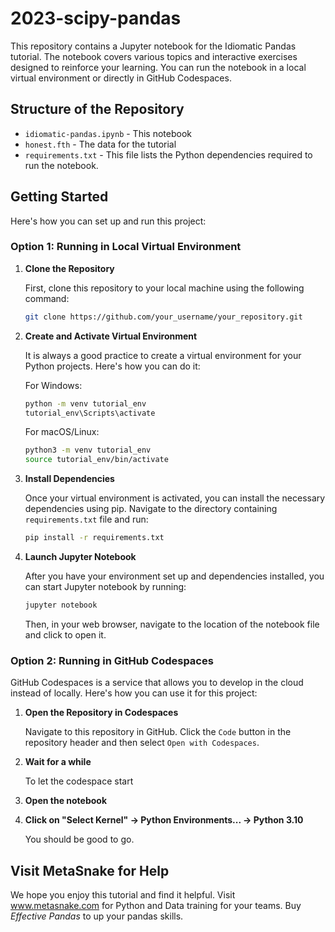 # 2023-scipy-pandas

This repository contains a Jupyter notebook for the Idiomatic Pandas tutorial. The notebook covers various topics and interactive exercises designed to reinforce your learning. You can run the notebook in a local virtual environment or directly in GitHub Codespaces. 

## Structure of the Repository

- `idiomatic-pandas.ipynb` - This notebook
- `honest.fth` - The data for the tutorial
- `requirements.txt` - This file lists the Python dependencies required to run the notebook.

## Getting Started 

Here's how you can set up and run this project:

### Option 1: Running in Local Virtual Environment 

1. **Clone the Repository** 

    First, clone this repository to your local machine using the following command:

    ```bash
    git clone https://github.com/your_username/your_repository.git
    ```

2. **Create and Activate Virtual Environment** 

    It is always a good practice to create a virtual environment for your Python projects. Here's how you can do it:

    For Windows:

    ```bash
    python -m venv tutorial_env
    tutorial_env\Scripts\activate
    ```

    For macOS/Linux:

    ```bash
    python3 -m venv tutorial_env
    source tutorial_env/bin/activate
    ```

3. **Install Dependencies** 

    Once your virtual environment is activated, you can install the necessary dependencies using pip. Navigate to the directory containing `requirements.txt` file and run:

    ```bash
    pip install -r requirements.txt
    ```

4. **Launch Jupyter Notebook** 

    After you have your environment set up and dependencies installed, you can start Jupyter notebook by running:

    ```bash
    jupyter notebook
    ```

    Then, in your web browser, navigate to the location of the notebook file and click to open it.

### Option 2: Running in GitHub Codespaces 

GitHub Codespaces is a service that allows you to develop in the cloud instead of locally. Here's how you can use it for this project:

1. **Open the Repository in Codespaces** 

    Navigate to this repository in GitHub. Click the `Code` button in the repository header and then select `Open with Codespaces`. 

2. **Wait for a while**

    To let the codespace start

3. **Open the notebook**

4. **Click on "Select Kernel" -> Python Environments... -> Python 3.10**
    
    You should be good to go.

## Visit MetaSnake for Help

We hope you enjoy this tutorial and find it helpful. Visit www.metasnake.com for Python and Data training for your teams. Buy *Effective Pandas* to up your pandas skills.
